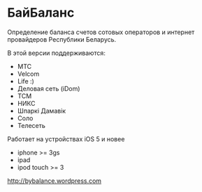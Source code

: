 БайБаланс
=========

Определение баланса счетов сотовых операторов и интернет провайдеров Республики Беларусь.

В этой версии поддерживаются:

* МТС
* Velcom
* Life :)
* Деловая сеть (iDom)
* TCM
* НИКС
* Шпаркі Дамавік
* Соло
* Телесеть

Работает на устройствах iOS 5 и новее

* iphone >= 3gs
* ipad
* ipod touch >= 3


<http://bybalance.wordpress.com>

